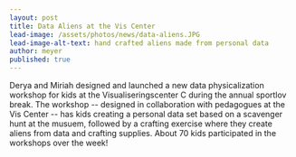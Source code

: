 ```yaml
---
layout: post
title: Data Aliens at the Vis Center
lead-image: /assets/photos/news/data-aliens.JPG
lead-image-alt-text: hand crafted aliens made from personal data 
author: meyer
published: true
---
```


Derya and Miriah designed and launched a new data physicalization workshop for kids at the Visualiseringscenter C during the annual sportlov break. The workshop -- designed in collaboration with pedagogues at the Vis Center -- has kids creating a personal data set based on a scavenger hunt at the musuem, followed by a crafting exercise where they create aliens from data and crafting supplies. About 70 kids participated in the workshops over the week! 


